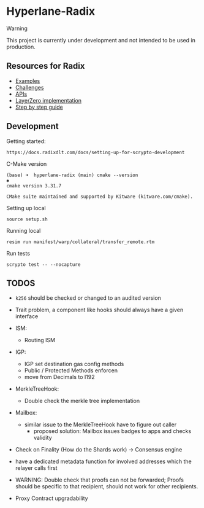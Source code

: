 # Hyperlane-Radix

> [!WARNING]  
> This project is currently under development and not intended to be used in production.

## Resources for Radix

- [Examples](https://github.com/radixdlt/scrypto-examples)
- [Challenges](https://github.com/radixdlt/scrypto-challenges)
- [APIs](https://docs.radixdlt.com/docs/network-apis)
- [LayerZero implementation](https://github.com/radixdlt/layerzero/blob/main/tools/lz-cli/src/lz_core_api_client.rs)
- [Step by step guide](https://docs.radixdlt.com/docs/learning-step-by-step)

## Development

Getting started:

```
https://docs.radixdlt.com/docs/setting-up-for-scrypto-development
```
C-Make version

```
(base) ➜  hyperlane-radix (main) cmake --version                                  ✱
cmake version 3.31.7

CMake suite maintained and supported by Kitware (kitware.com/cmake).
```

Setting up local

```
source setup.sh
```

Running local

```
resim run manifest/warp/collateral/transfer_remote.rtm
```

Run tests

```
scrypto test -- --nocapture
```

## TODOS

- `k256` should be checked or changed to an audited version
- Trait problem, a component like hooks should always have a given interface
- ISM:
  - Routing ISM
- IGP:
  - IGP set destination gas config methods
  - Public / Protected Methods enforcen
  - move from Decimals to I192
- MerkleTreeHook:
  - Double check the merkle tree implementation
- Mailbox:
  - similar issue to the MerkleTreeHook have to figure out caller
    - proposed solution: Mailbox issues badges to apps and checks validity

- Check on Finality (How do the Shards work) -> Consensus engine
- have a dedicated metadata function for involved addresses which the relayer calls first
- WARNING: Double check that proofs can not be forwarded; Proofs should be specific to that recipient, should not work for other recipients.
- Proxy Contract upgradability
